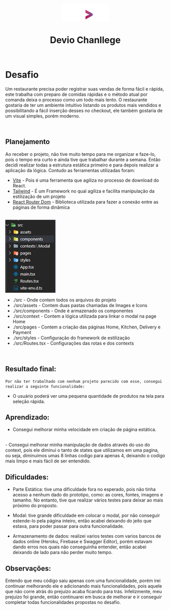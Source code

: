 <p align="center">
  <img src="https://github.com/deviobr/code-patterns/blob/main/images/devio.webp?raw=true" />
  <h1 align="center">Devio Chanllege</h1>
</p>

</br>

# Desafio
Um restaurante precisa poder registrar suas vendas de forma fácil e rápida, este trabalha com preparo de comidas rápidas e o método atual por comanda deixa o processo como um todo mais lento. O restaurante gostaria de ter um ambiente intuitivo listando os produtos mais vendidos e possibilitando a fácil inserção desses no checkout, ele também gostaria de um visual simples, porém moderno.

</br>

## Planejamento

Ao receber o projeto, não tive muito tempo para me organizar e faze-lo, pois o tempo era curto e ainda tive que trabalhar durante a semana. Então decidi realizar todas a estrutura estática primeiro e para depois realizar a aplicação da lógica.
Contudo as ferramentas utilizadas foram:


* [Vite](https://vitejs.dev/) - Pois é uma ferramenta que agiliza no processo de download do React.
* [Tailwind](https://tailwindcss.com/) - É um Framework no qual agiliza  e facilita manipulação da estilização de um projeto
* [React Router Dom](https://reactrouter.com/en/v6.3.0) - Biblioteca utilizada para fazer a conexão entre as páginas de forma dinâmica
  
</br>

<div>
    <img align="center" src="src/assets/Images/readme.png">
    <ul>
        <li>./src - Onde contem todos os arquivos do projeto</li>
        <li>./src/assets - Contem duas pastas chamadas de Images e Icons</li>
        <li>./src/components - Onde é armazenado os componentes</li>
        <li>./src/context - Contem a lógica utilizada para linkar o modal na page Home</li>
        <li>./src/pages - Contem a criação das páginas Home, Kitchen, Delivery e Payment</li>
        <li>./src/styles - Configuração do framework de estilização</li>
        <li>./src/Routes.tsx - Configurações das rotas e dos contexts</li>
    </ul>
</div>

</br>

## Resultado final:
   
    Por não ter trabalhado com nenhum projeto parecido com esse, consegui realizar a seguinte funcionalidade:
* O usuário poderá ver uma pequena quantidade de produtos na tela para seleção rápida.

## Aprendizado:

- Consegui melhorar minha velocidade em criação de página estática.
</br>
- Consegui melhorar minha manipulação de dados através do uso do context, pois ele diminui o tanto de states que utilizamos em uma pagina, ou seja, diminuimos umas 8 linhas codigo para apenas 4, deixando o codigo mais limpo e mais fácil de ser entendido.
  
## Dificuldades:

- Parte Estática: tive uma dificuldade fora no esperado, pois não tinha acesso a nenhum dado do prototipo, como: as cores, fontes, imagens e tamanho. No entanto, tive que realizar vários testes para deixar ao mais próximo do proposto.

- Modal: tive grande dificuldade em colocar o modal, por não conseguir estende-lo pela página inteiro, então acabei deixando do jeito que estava, para poder passar para outra funcionalidade.

- Armazenamento de dados: realizei varios testes com varios bancos de dados online (Heroku, Firebase e Swagger Editor), porém estavam dando erros nos quais não conseguinha entender, então acabei deixando de lado para não perder muito tempo.

## Observações:

Entendo que meu código saiu apenas com uma funcionalidade, porém irei continuar melhorando ele e adicionando mais funcionalidades, pois aquele que não corre atrás do prejuizo acaba ficando para trás. Infelizmente, meu prejuizo foi grande, então continuarei em busca de melhorar e ir conseguir completar todas funcionalidades propostas no desafio.


